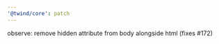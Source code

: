 ```yaml
---
'@twind/core': patch
---
```


observe: remove hidden attribute from body alongside html (fixes #172)
